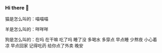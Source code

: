 ### Hi there 👋

<!--**Mayandev/Mayandev** is a ✨ _special_ ✨ repository because its `README.md` (this file) appears on your GitHub profile.

Here are some ideas to get you started:

- 🔭 I’m currently working on ...
- 🌱 I’m currently learning ...
- 👯 I’m looking to collaborate on ...
- 🤔 I’m looking for help with ...
- 💬 Ask me about ...
- 📫 How to reach me: ...
- 😄 Pronouns: ...
- ⚡ Fun fact: ...
-->

猫是怎么叫的：喵喵喵


羊是怎么叫的：咩咩咩


狗是怎么叫的：在吗 在干嘛 吃了吗 睡了没 多喝水 多穿点 早点睡 少熬夜 小心着凉 早点回家 记得吃药 给你点了外卖 晚安
